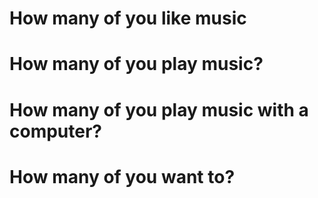 # How many of you like music

# How many of you play music?

# How many of you play music with a computer?

# How many of you want to?


